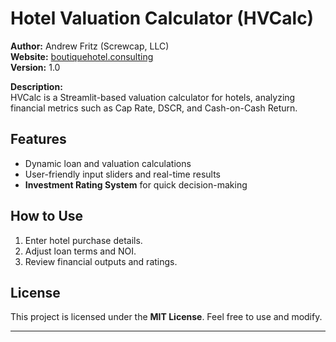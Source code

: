 # Hotel Valuation Calculator (HVCalc)

**Author:** Andrew Fritz (Screwcap, LLC)  
**Website:** [boutiquehotel.consulting](https://boutiquehotel.consulting)  
**Version:** 1.0  

**Description:**  
HVCalc is a Streamlit-based valuation calculator for hotels, analyzing financial metrics such as Cap Rate, DSCR, and Cash-on-Cash Return.  

##  Features
- Dynamic loan and valuation calculations
- User-friendly input sliders and real-time results
- **Investment Rating System** for quick decision-making

##  How to Use
1. Enter hotel purchase details.
2. Adjust loan terms and NOI.
3. Review financial outputs and ratings.

## License
This project is licensed under the **MIT License**. Feel free to use and modify.

---
